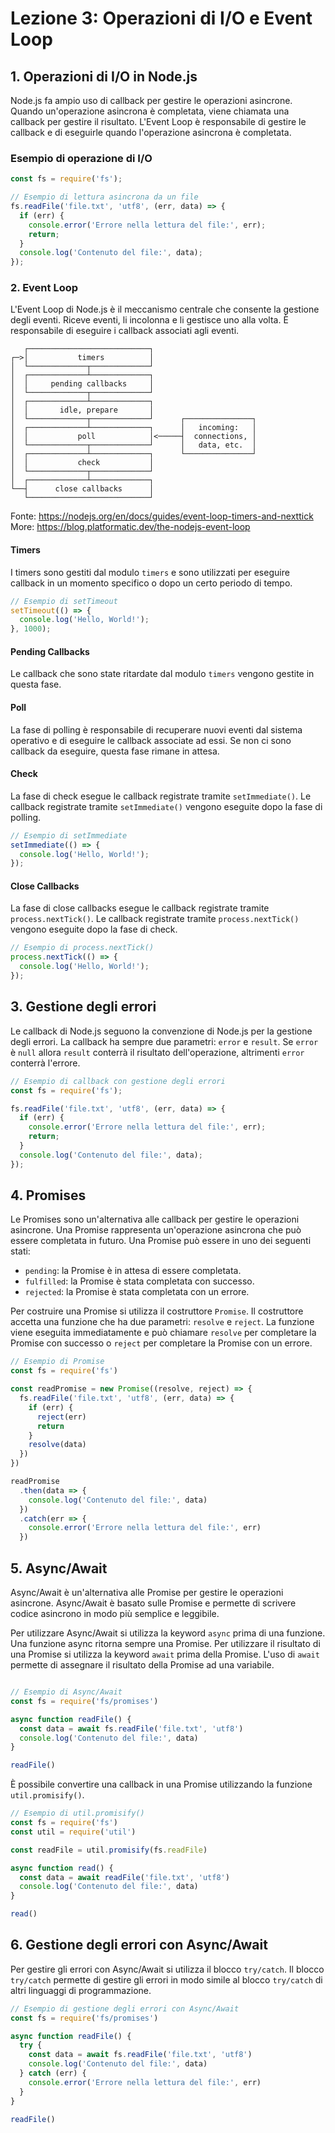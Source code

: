 
# Lezione 3: Operazioni di I/O e Event Loop

## 1. Operazioni di I/O in Node.js

Node.js fa ampio uso di callback per gestire le operazioni asincrone. Quando un'operazione asincrona è completata, viene chiamata una callback per gestire il risultato. L'Event Loop è responsabile di gestire le callback e di eseguirle quando l'operazione asincrona è completata.

### Esempio di operazione di I/O

```javascript
const fs = require('fs');

// Esempio di lettura asincrona da un file
fs.readFile('file.txt', 'utf8', (err, data) => {
  if (err) {
    console.error('Errore nella lettura del file:', err);
    return;
  }
  console.log('Contenuto del file:', data);
});
```

### 2. Event Loop

L'Event Loop di Node.js è il meccanismo centrale che consente la gestione degli eventi.
Riceve eventi, li incolonna e li gestisce uno alla volta. È responsabile di eseguire i callback associati agli eventi.

```
   ┌───────────────────────────┐
┌─>│           timers          │
│  └─────────────┬─────────────┘
│  ┌─────────────┴─────────────┐
│  │     pending callbacks     │
│  └─────────────┬─────────────┘
│  ┌─────────────┴─────────────┐
│  │       idle, prepare       │
│  └─────────────┬─────────────┘      ┌───────────────┐
│  ┌─────────────┴─────────────┐      │   incoming:   │
│  │           poll            │<─────┤  connections, │
│  └─────────────┬─────────────┘      │   data, etc.  │
│  ┌─────────────┴─────────────┐      └───────────────┘
│  │           check           │
│  └─────────────┬─────────────┘
│  ┌─────────────┴─────────────┐
└──┤      close callbacks      │
   └───────────────────────────┘
```

Fonte: https://nodejs.org/en/docs/guides/event-loop-timers-and-nexttick
More: https://blog.platformatic.dev/the-nodejs-event-loop

#### Timers

I timers sono gestiti dal modulo `timers` e sono utilizzati per eseguire callback in un momento specifico o dopo un certo periodo di tempo.

```javascript
// Esempio di setTimeout
setTimeout(() => {
  console.log('Hello, World!');
}, 1000);
```

#### Pending Callbacks

Le callback che sono state ritardate dal modulo `timers` vengono gestite in questa fase.

#### Poll

La fase di polling è responsabile di recuperare nuovi eventi dal sistema operativo e di eseguire le callback associate ad essi. Se non ci sono callback da eseguire, questa fase rimane in attesa.

#### Check

La fase di check esegue le callback registrate tramite `setImmediate()`.
Le callback registrate tramite `setImmediate()` vengono eseguite dopo la fase di polling.

```javascript
// Esempio di setImmediate
setImmediate(() => {
  console.log('Hello, World!');
});
```

#### Close Callbacks

La fase di close callbacks esegue le callback registrate tramite `process.nextTick()`.
Le callback registrate tramite `process.nextTick()` vengono eseguite dopo la fase di check.

```javascript
// Esempio di process.nextTick()
process.nextTick(() => {
  console.log('Hello, World!');
});
```

## 3. Gestione degli errori

Le callback di Node.js seguono la convenzione di Node.js per la gestione degli errori. La callback ha sempre due parametri: `error` e `result`. Se `error` è `null` allora `result` conterrà il risultato dell'operazione, altrimenti `error` conterrà l'errore.

```javascript
// Esempio di callback con gestione degli errori
const fs = require('fs');

fs.readFile('file.txt', 'utf8', (err, data) => {
  if (err) {
    console.error('Errore nella lettura del file:', err);
    return;
  }
  console.log('Contenuto del file:', data);
});
```

## 4. Promises 

Le Promises sono un'alternativa alle callback per gestire le operazioni asincrone. Una Promise rappresenta un'operazione asincrona che può essere completata in futuro. Una Promise può essere in uno dei seguenti stati:

- `pending`: la Promise è in attesa di essere completata.
- `fulfilled`: la Promise è stata completata con successo.
- `rejected`: la Promise è stata completata con un errore.


Per costruire una Promise si utilizza il costruttore `Promise`. Il costruttore accetta una funzione che ha due parametri: `resolve` e `reject`. La funzione viene eseguita immediatamente e può chiamare `resolve` per completare la Promise con successo o `reject` per completare la Promise con un errore.

```javascript
// Esempio di Promise
const fs = require('fs')

const readPromise = new Promise((resolve, reject) => {
  fs.readFile('file.txt', 'utf8', (err, data) => {
    if (err) {
      reject(err)
      return
    }
    resolve(data)
  })
})

readPromise
  .then(data => {
    console.log('Contenuto del file:', data)
  })
  .catch(err => {
    console.error('Errore nella lettura del file:', err)
  })
```

## 5. Async/Await

Async/Await è un'alternativa alle Promise per gestire le operazioni asincrone. Async/Await è basato sulle Promise e permette di scrivere codice asincrono in modo più semplice e leggibile.

Per utilizzare Async/Await si utilizza la keyword `async` prima di una funzione. Una funzione async ritorna sempre una Promise. Per utilizzare il risultato di una Promise si utilizza la keyword `await` prima della Promise. L'uso di `await` permette di assegnare il risultato della Promise ad una variabile.

```javascript

// Esempio di Async/Await
const fs = require('fs/promises')

async function readFile() {
  const data = await fs.readFile('file.txt', 'utf8')
  console.log('Contenuto del file:', data)
}

readFile()
```

È possibile convertire una callback in una Promise utilizzando la funzione `util.promisify()`.

```javascript
// Esempio di util.promisify()
const fs = require('fs')
const util = require('util')

const readFile = util.promisify(fs.readFile)

async function read() {
  const data = await readFile('file.txt', 'utf8')
  console.log('Contenuto del file:', data)
}

read()
```

## 6. Gestione degli errori con Async/Await

Per gestire gli errori con Async/Await si utilizza il blocco `try/catch`. Il blocco `try/catch` permette di gestire gli errori in modo simile al blocco `try/catch` di altri linguaggi di programmazione.

```javascript
// Esempio di gestione degli errori con Async/Await
const fs = require('fs/promises')

async function readFile() {
  try {
    const data = await fs.readFile('file.txt', 'utf8')
    console.log('Contenuto del file:', data)
  } catch (err) {
    console.error('Errore nella lettura del file:', err)
  }
}

readFile()
```

